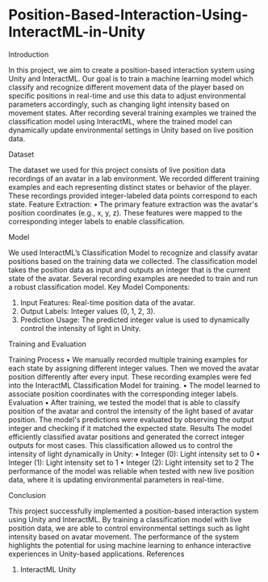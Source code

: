 # Position-Based-Interaction-Using-InteractML-in-Unity

Introduction

In this project, we aim to create a position-based interaction system using Unity and
InteractML. Our goal is to train a machine learning model which classify and recognize
different movement data of the player based on specific positions in real-time and use
this data to adjust environmental parameters accordingly, such as changing light
intensity based on movement states. After recording several training examples we
trained the classification model using InteractML, where the trained model can
dynamically update environmental settings in Unity based on live position data.

Dataset

The dataset we used for this project consists of live position data recordings of an
avatar in a lab environment. We recorded different training examples and each
representing distinct states or behavior of the player. These recordings provided
integer-labeled data points correspond to each state.
Feature Extraction:
• The primary feature extraction was the avatar's position coordinates (e.g., x, y, z).
These features were mapped to the corresponding integer labels to enable
classification.

Model

We used InteractML’s Classification Model to recognize and classify avatar positions
based on the training data we collected. The classification model takes the position data
as input and outputs an integer that is the current state of the avatar. Several recording
examples are needed to train and run a robust classification model.
Key Model Components:
1. Input Features: Real-time position data of the avatar.
2. Output Labels: Integer values (0, 1, 2, 3).
3. Prediction Usage: The predicted integer value is used to dynamically control the
intensity of light in Unity.

Training and Evaluation

Training Process
• We manually recorded multiple training examples for each state by assigning
different integer values. Then we moved the avatar position differently after every
input. These recording examples were fed into the InteractML Classification
Model for training.
• The model learned to associate position coordinates with the corresponding
integer labels.
Evaluation
• After training, we tested the model that is able to classify position of the avatar
and control the intensity of the light based of avatar position. The model's
predictions were evaluated by observing the output integer and checking if it
matched the expected state.
Results
The model efficiently classified avatar positions and generated the correct integer
outputs for most cases. This classification allowed us to control the intensity of light
dynamically in Unity:
• Integer (0): Light intensity set to 0
• Integer (1): Light intensity set to 1
• Integer (2): Light intensity set to 2
The performance of the model was reliable when tested with new live position data,
where it is updating environmental parameters in real-time.

Conclusion

This project successfully implemented a position-based interaction system using Unity
and InteractML. By training a classification model with live position data, we are able to
control environmental settings such as light intensity based on avatar movement. The
performance of the system highlights the potential for using machine learning to
enhance interactive experiences in Unity-based applications.
References
1. InteractML Unity
 
